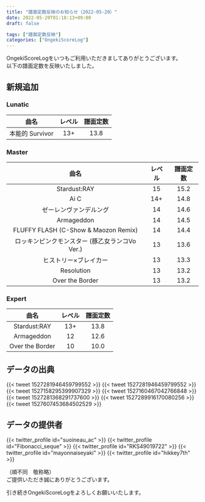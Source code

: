 ```yaml
---
title: "譜面定数反映のお知らせ（2022-05-20）"
date: 2022-05-20T01:18:13+09:00
draft: false

tags: ["譜面定数反映"]
categories: ["OngekiScoreLog"]
---
```


OngekiScoreLogをいつもご利用いただきましてありがとうございます。  
以下の譜面定数を反映いたしました。

<!--more-->

## 新規追加

### Lunatic

| 曲名 | レベル | 譜面定数 |
|:-:|:-:|:-:|
| 本能的 Survivor | 13+ | 13.8 |

### Master

| 曲名 | レベル | 譜面定数 |
|:-:|:-:|:-:|
| Stardust:RAY | 15 | 15.2 |
| Ai C | 14+ | 14.8 |
| ゼーレンヴァンデルング | 14 | 14.6 |
| Armageddon | 14 | 14.5 |
| FLUFFY FLASH (C-Show & Maozon Remix) | 14 | 14.4 |
| ロッキンピンクモンスター (豚乙女ランコVo Ver.) | 13 | 13.6 |
| ヒストリー×ブレイカー | 13 | 13.3 |
| Resolution | 13 | 13.2 |
| Over the Border | 13 | 13.2 |

### Expert

| 曲名 | レベル | 譜面定数 |
|:-:|:-:|:-:|
| Stardust:RAY | 13+ | 13.8 |
| Armageddon | 12 | 12.6 |
| Over the Border | 10 | 10.0 |

## データの出典

{{< tweet 1527281946459799552 >}}
{{< tweet 1527281946459799552 >}}
{{< tweet 1527158295399907329 >}}
{{< tweet 1527160467042766848 >}}
{{< tweet 1527281368291737600 >}}
{{< tweet 1527289916170080256 >}}
{{< tweet 1527607453684502529 >}}

## データの提供者

{{< twitter_profile id="suoineau_ac" >}}
{{< twitter_profile id="Fibonacci_seque" >}}
{{< twitter_profile id="RKS49019722" >}}
{{< twitter_profile id="mayonnaiseyaki" >}}
{{< twitter_profile id="hikkey7th" >}}

（順不同　敬称略）  
ご提供いただき誠にありがとうございます。

引き続きOngekiScoreLogをよろしくお願いいたします。
